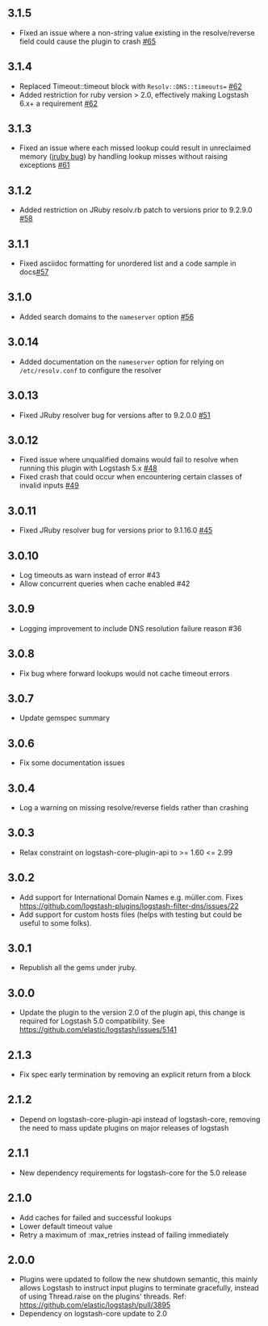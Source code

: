 ## 3.1.5
  - Fixed an issue where a non-string value existing in the resolve/reverse field could cause the plugin to crash [#65](https://github.com/logstash-plugins/logstash-filter-dns/pull/65)

## 3.1.4
  - Replaced Timeout::timeout block with `Resolv::DNS::timeouts=` [#62](https://github.com/logstash-plugins/logstash-filter-dns/pull/62)
  - Added restriction for ruby version > 2.0, effectively making Logstash 6.x+ a requirement [#62](https://github.com/logstash-plugins/logstash-filter-dns/pull/62)

## 3.1.3
  - Fixed an issue where each missed lookup could result in unreclaimed memory ([jruby bug](https://github.com/jruby/jruby/issues/6015)) by handling lookup misses without raising exceptions [#61](https://github.com/logstash-plugins/logstash-filter-dns/pull/61)

## 3.1.2
  - Added restriction on JRuby resolv.rb patch to versions prior to 9.2.9.0 [#58](https://github.com/logstash-plugins/logstash-filter-dns/pull/58)

## 3.1.1
  - Fixed asciidoc formatting for unordered list and a code sample in docs[#57](https://github.com/logstash-plugins/logstash-filter-dns/pull/57)

## 3.1.0
  - Added search domains to the `nameserver` option [#56](https://github.com/logstash-plugins/logstash-filter-dns/pull/56)

## 3.0.14
  - Added documentation on the `nameserver` option for relying on `/etc/resolv.conf` to configure the resolver

## 3.0.13
  - Fixed JRuby resolver bug for versions after to 9.2.0.0 [#51](https://github.com/logstash-plugins/logstash-filter-dns/pull/51)

## 3.0.12
  - Fixed issue where unqualified domains would fail to resolve when running this plugin with Logstash 5.x [#48](https://github.com/logstash-plugins/logstash-filter-dns/pull/48)
  - Fixed crash that could occur when encountering certain classes of invalid inputs [#49](https://github.com/logstash-plugins/logstash-filter-dns/pull/49)

## 3.0.11
  - Fixed JRuby resolver bug for versions prior to 9.1.16.0 [#45](https://github.com/logstash-plugins/logstash-filter-dns/pull/45)

## 3.0.10
  - Log timeouts as warn instead of error #43
  - Allow concurrent queries when cache enabled #42

## 3.0.9
  - Logging improvement to include DNS resolution failure reason #36

## 3.0.8
  - Fix bug where forward lookups would not cache timeout errors

## 3.0.7
  - Update gemspec summary

## 3.0.6
  - Fix some documentation issues

## 3.0.4
  - Log a warning on missing resolve/reverse fields rather than crashing

## 3.0.3
  - Relax constraint on logstash-core-plugin-api to >= 1.60 <= 2.99

## 3.0.2
  - Add support for International Domain Names e.g. müller.com. Fixes https://github.com/logstash-plugins/logstash-filter-dns/issues/22
  - Add support for custom hosts files (helps with testing but could be useful to some folks).

## 3.0.1
  - Republish all the gems under jruby.

## 3.0.0
  - Update the plugin to the version 2.0 of the plugin api, this change is required for Logstash 5.0 compatibility. See https://github.com/elastic/logstash/issues/5141

## 2.1.3
  - Fix spec early termination by removing an explicit return from a block

## 2.1.2
  - Depend on logstash-core-plugin-api instead of logstash-core, removing the need to mass update plugins on major releases of logstash

## 2.1.1
  - New dependency requirements for logstash-core for the 5.0 release

## 2.1.0
 - Add caches for failed and successful lookups
 - Lower default timeout value
 - Retry a maximum of :max_retries instead of failing immediately

## 2.0.0
 - Plugins were updated to follow the new shutdown semantic, this mainly allows Logstash to instruct input plugins to terminate gracefully,
   instead of using Thread.raise on the plugins' threads. Ref: https://github.com/elastic/logstash/pull/3895
 - Dependency on logstash-core update to 2.0

